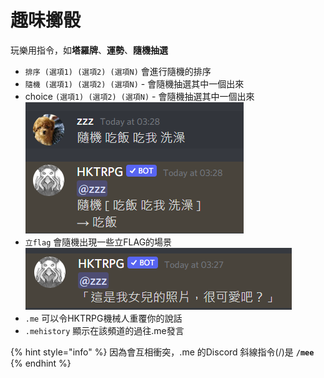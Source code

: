 # 趣味擲骰

玩樂用指令，如**塔羅牌**、**運勢**、**隨機抽選**

* `排序 (選項1) (選項2) (選項N)` 會進行隨機的排序
* `隨機 (選項1) (選項2) (選項N)` - 會隨機抽選其中一個出來
* choice `(選項1) (選項2) (選項N)` - 會隨機抽選其中一個出來\
  ![](<../../.gitbook/assets/image (18).png>)
* `立flag` 會隨機出現一些立FLAG的場景\
  ![](<../../.gitbook/assets/image (41).png>)
* `.me` 可以令HKTRPG機械人重覆你的說話
* `.mehistory`  顯示在該頻道的過往.me發言

{% hint style="info" %}
因為會互相衝突，.me 的Discord 斜線指令(/)是 **`/mee`**
{% endhint %}
